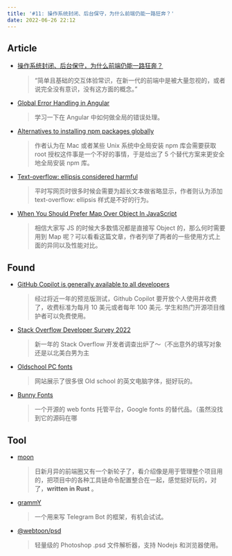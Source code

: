 ```yaml
---
title: '#11: 操作系统封闭、后台保守，为什么前端仍能一路狂奔？'
date: 2022-06-26 22:12
---
```


## Article

- [操作系统封闭、后台保守，为什么前端仍能一路狂奔？](https://www.infoq.cn/article/ixL7PmKVtiKuPEpF3b8X)
  
    > “简单且基础的交互体验常识，在新一代的前端中是被大量忽视的，或者说完全没有意识，没有这方面的概念。”
    


- [Global Error Handling in Angular](https://pkief.medium.com/global-error-handling-in-angular-ea395ce174b1)
  
    > 学习一下在 Angular 中如何做全局的错误处理。
    
    
    
- [Alternatives to installing npm packages globally](https://2ality.com/2022/06/global-npm-install-alternatives.html)
  
    > 作者认为在 Mac 或者某些 Unix 系统中全局安装 npm 库会需要获取 root 授权这件事是一个不好的事情，于是给出了 5 个替代方案来更安全地全局安装 npm 库。
    
    
    
- [Text-overflow: ellipsis considered harmful](https://yatil.net/blog/text-overflow-ellipsis-harmful)
  
    > 平时写网页时很多时候会需要为超长文本做省略显示，作者则认为添加 text-overflow: ellipsis 样式是不好的行为。
    
    
    
- [When You Should Prefer Map Over Object In JavaScript](https://www.zhenghao.io/posts/object-vs-map)
  
    > 相信大家写 JS 的时候大多数情况都是直接写 Object 的，那么何时需要用到 Map 呢？可以看看这篇文章，作者列举了两者的一些使用方式上面的异同以及性能对比。
    
    

## Found

- [GitHub Copilot is generally available to all developers](https://github.blog/2022-06-21-github-copilot-is-generally-available-to-all-developers/)
  
    > 经过将近一年的预览版测试，Github Copilot 要开放个人使用并收费了，收费标准为每月 10 美元或者每年 100 美元. 学生和热门开源项目维护者可以免费使用。
    


- [Stack Overflow Developer Survey 2022](https://survey.stackoverflow.co/2022)
  
    > 新一年的 Stack Overflow 开发者调查出炉了～（不出意外的填写对象还是以北美白男为主
    


- [Oldschool PC fonts](https://int10h.org/oldschool-pc-fonts/fontlist/)
  
    > 网站展示了很多很 Old school 的英文电脑字体，挺好玩的。
    


- [Bunny Fonts](https://fonts.bunny.net/)
  
    > 一个开源的 web fonts 托管平台，Google fonts 的替代品。（虽然没找到它的源码在哪
    
    

## Tool

- [moon](https://github.com/moonrepo/moon)
  
    > 日新月异的前端圈又有一个新轮子了，看介绍像是用于管理整个项目用的，把项目中的各种工具链命令配置整合在一起，感觉挺好玩的，对了，**written in Rust** 。
    


- [grammY](https://github.com/grammyjs/grammY)
  
    > 一个用来写 Telegram Bot 的框架，有机会试试。
    


- [@webtoon/psd](https://github.com/webtoon/psd)
  
    > 轻量级的 Photoshop .psd 文件解析器，支持 Nodejs 和浏览器使用。